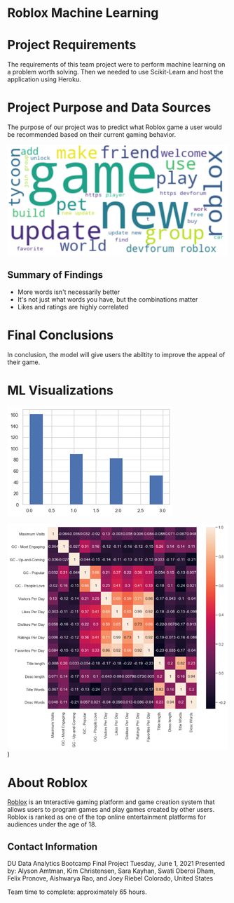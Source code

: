 # Roblox Machine Learning

# Project Requirements 
The requirements of this team project were to perform machine learning on a problem worth solving.  Then we needed to use Scikit-Learn and host the application using Heroku.

# Project Purpose and Data Sources
The purpose of our project was to predict what Roblox game a user would be recommended based on their current gaming behavior.  

![final_wordcloud](/static/Images/final_wordcloud.png)

## Summary of Findings
* More words isn't necessarily better
* It's not just what words you have, but the combinations matter
* Likes and ratings are highly correlated

# Final Conclusions
In conclusion, the model will give users the abiltity to improve the appeal of their game.

# ML Visualizations
![final_awards_distribution](/static/Images/final_awards_distribution.png)

![final_correlation_heatmap](/static/Images/final_correlation_heatmap.png))

# About Roblox
[Roblox](https://www.roblox.com/) is an tnteractive gaming platform and game creation system that allows users to program games and play games created by other users.  Roblox is ranked as one of the top online entertainment platforms for audiences under the age of 18.

## Contact Information

DU Data Analytics Bootcamp
Final Project
Tuesday, June 1, 2021
Presented by: Alyson Amtman, Kim Christensen, Sara Kayhan, Swati Oberoi Dham, Felix Pronove, Aishwarya Rao, and Joey Riebel
Colorado, United States

Team time to complete: approximately 65 hours.
